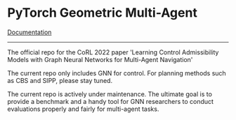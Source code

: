 # PyTorch Geometric Multi-Agent

[Documentation](https://pytorch-geometric-multiagent.readthedocs.io/en/latest/)

-----------------------
The official repo for the CoRL 2022 paper 'Learning Control Admissibility Models with Graph Neural Networks for Multi-Agent Navigation'

The current repo only includes GNN for control. For planning methods such as CBS and SIPP, please stay tuned.

The current repo is actively under maintenance. The ultimate goal is to provide a benchmark and a handy tool for GNN researchers to conduct evaluations properly and fairly for multi-agent tasks.
